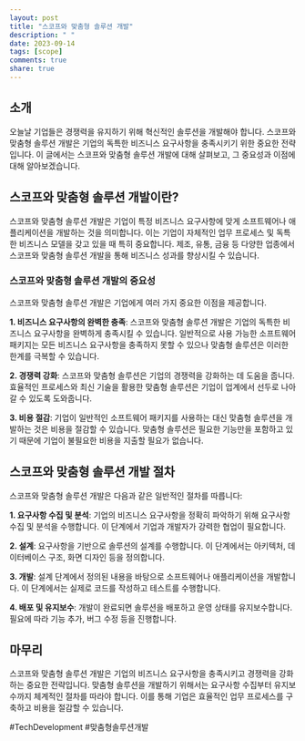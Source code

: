 ```yaml
---
layout: post
title: "스코프와 맞춤형 솔루션 개발"
description: " "
date: 2023-09-14
tags: [scope]
comments: true
share: true
---
```


## 소개

오늘날 기업들은 경쟁력을 유지하기 위해 혁신적인 솔루션을 개발해야 합니다. 스코프와 맞춤형 솔루션 개발은 기업의 독특한 비즈니스 요구사항을 충족시키기 위한 중요한 전략입니다. 이 글에서는 스코프와 맞춤형 솔루션 개발에 대해 살펴보고, 그 중요성과 이점에 대해 알아보겠습니다.

## 스코프와 맞춤형 솔루션 개발이란?

스코프와 맞춤형 솔루션 개발은 기업이 특정 비즈니스 요구사항에 맞게 소프트웨어나 애플리케이션을 개발하는 것을 의미합니다. 이는 기업이 자체적인 업무 프로세스 및 독특한 비즈니스 모델을 갖고 있을 때 특히 중요합니다. 제조, 유통, 금융 등 다양한 업종에서 스코프와 맞춤형 솔루션 개발을 통해 비즈니스 성과를 향상시킬 수 있습니다.

### 스코프와 맞춤형 솔루션 개발의 중요성

스코프와 맞춤형 솔루션 개발은 기업에게 여러 가지 중요한 이점을 제공합니다.

**1. 비즈니스 요구사항의 완벽한 충족**: 스코프와 맞춤형 솔루션 개발은 기업의 독특한 비즈니스 요구사항을 완벽하게 충족시킬 수 있습니다. 일반적으로 사용 가능한 소프트웨어 패키지는 모든 비즈니스 요구사항을 충족하지 못할 수 있으나 맞춤형 솔루션은 이러한 한계를 극복할 수 있습니다.

**2. 경쟁력 강화**: 스코프와 맞춤형 솔루션은 기업의 경쟁력을 강화하는 데 도움을 줍니다. 효율적인 프로세스와 최신 기술을 활용한 맞춤형 솔루션은 기업이 업계에서 선두로 나아갈 수 있도록 도와줍니다.

**3. 비용 절감**: 기업이 일반적인 소프트웨어 패키지를 사용하는 대신 맞춤형 솔루션을 개발하는 것은 비용을 절감할 수 있습니다. 맞춤형 솔루션은 필요한 기능만을 포함하고 있기 때문에 기업이 불필요한 비용을 지출할 필요가 없습니다.

## 스코프와 맞춤형 솔루션 개발 절차

스코프와 맞춤형 솔루션 개발은 다음과 같은 일반적인 절차를 따릅니다:

**1. 요구사항 수집 및 분석**: 기업의 비즈니스 요구사항을 정확히 파악하기 위해 요구사항 수집 및 분석을 수행합니다. 이 단계에서 기업과 개발자가 강력한 협업이 필요합니다.

**2. 설계**: 요구사항을 기반으로 솔루션의 설계를 수행합니다. 이 단계에서는 아키텍처, 데이터베이스 구조, 화면 디자인 등을 정의합니다.

**3. 개발**: 설계 단계에서 정의된 내용을 바탕으로 소프트웨어나 애플리케이션을 개발합니다. 이 단계에서는 실제로 코드를 작성하고 테스트를 수행합니다.

**4. 배포 및 유지보수**: 개발이 완료되면 솔루션을 배포하고 운영 상태를 유지보수합니다. 필요에 따라 기능 추가, 버그 수정 등을 진행합니다.

## 마무리

스코프와 맞춤형 솔루션 개발은 기업의 비즈니스 요구사항을 충족시키고 경쟁력을 강화하는 중요한 전략입니다. 맞춤형 솔루션을 개발하기 위해서는 요구사항 수집부터 유지보수까지 체계적인 절차를 따라야 합니다. 이를 통해 기업은 효율적인 업무 프로세스를 구축하고 비용을 절감할 수 있습니다.

#TechDevelopment #맞춤형솔루션개발